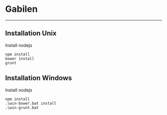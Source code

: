 # Gabilen

----

## Installation Unix

Install nodejs

```
npm install
bower install
grunt
```

## Installation Windows

Install nodejs

```
npm install
.\win-bower.bat install
.\win-grunt.bat
````